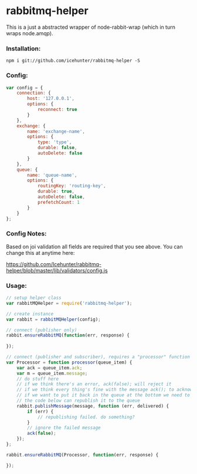 # rabbitmq-helper

This is a just a abstracted wrapper of node-rabbit-wrap (which in turn wraps node.amqp).

### Installation:
```text
npm i git://github.com/icehunter/rabbitmq-helper -S
```

### Config:
```javascript
var config = {
    connection: {
        host: '127.0.0.1',
        options: {
            reconnect: true
        }
    },
    exchange: {
        name: 'exchange-name',
        options: {
            type: 'type',
            durable: false,
            autoDelete: false
        }
    },
    queue: {
        name: 'queue-name',
        options: {
            routingKey: 'routing-key',
            durable: true,
            autoDelete: false,
            prefetchCount: 1
        }
    }
};
```
### Config Notes:
Based on joi validation all fields are required that you see above. You can change this at anytime here:

https://github.com/Icehunter/rabbitmq-helper/blob/master/lib/validators/config.js

### Usage:
```javascript
// setup helper class
var rabbitMQHelper = require('rabbitmq-helper');

// create instance
var rabbit = rabbitMQHelper(config);

// connect (publisher only)
rabbit.ensureRabbitMQ(function(err, response) {
    
});

// connect (publisher and subscriber), requires a "processor" function
var Processor = function processor(queue_item) {
    var ack = queue_item.ack;
    var m = queue_item.message;
    // do stuff here
    // if we think there's an error, ack(false); will reject it
    // if we think every thing's fine with the message ack(); to acknowledge it
    // if we want to put it back in the queue at the bottom we need to republish it and then ack(false);
    // the code below can republish it to the queue
    rabbit.publishMessage(message, function (err, delivered) {
        if (err) {
            // republishing failed. do something?
        }
        // ignore the failed message
        ack(false);
    });
};

rabbit.ensureRabbitMQ(Processor, function(err, response) {

});
```
